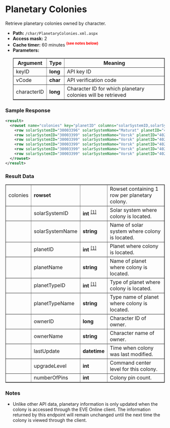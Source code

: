 # Planetary Colonies
Retrieve planetary colonies owned by character.

* __Path:__ ``/char/PlanetaryColonies.xml.aspx``
* __Access mask:__ 2
* __Cache timer:__ 60 minutes <sup style="color: red; font-weight: bold">(see notes below)</sup>
* __Parameters:__
    <table border="1">
        <tbody>
            <tr>
                <th>Argument</th>
                <th>Type</th>
                <th>Meaning</th>
            </tr>
            <tr>
                <td>keyID</td>
                <td><strong>long</strong></td>
                <td>API key ID</td>
            </tr>
            <tr>
                <td>vCode</td>
                <td><strong>char</strong></td>
                <td>API verification code</td>
            </tr>
            <tr>
                <td>characterID</td>
                <td><strong>long</strong></td>
                <td>Character ID for which planetary colonies will be retrieved</td>
            </tr>
        </tbody>
    </table>

### Sample Response

```xml
<result>
  <rowset name="colonies" key="planetID" columns="solarSystemID,solarSystemName,planetID,planetName,planetTypeID,planetTypeName,ownerID,ownerName,lastUpdate,upgradeLevel,numberOfPins">
    <row solarSystemID="30003396" solarSystemName="Maturat" planetID="40215260" planetName="Maturat II" planetTypeID="2015" planetTypeName="Planet (Lava)" ownerID="1801683792" ownerName="reygar burnt" lastUpdate="2015-07-29 02:17:47" upgradeLevel="5" numberOfPins="8" />
    <row solarSystemID="30003399" solarSystemName="Vorsk" planetID="40215544" planetName="Vorsk I" planetTypeID="2063" planetTypeName="Planet (Plasma)" ownerID="1801683792" ownerName="reygar burnt" lastUpdate="2015-07-29 02:16:05" upgradeLevel="4" numberOfPins="7" />
    <row solarSystemID="30003399" solarSystemName="Vorsk" planetID="40215545" planetName="Vorsk II" planetTypeID="2063" planetTypeName="Planet (Plasma)" ownerID="1801683792" ownerName="reygar burnt" lastUpdate="2015-07-29 02:16:18" upgradeLevel="4" numberOfPins="7" />
    <row solarSystemID="30003399" solarSystemName="Vorsk" planetID="40215546" planetName="Vorsk III" planetTypeID="2015" planetTypeName="Planet (Lava)" ownerID="1801683792" ownerName="reygar burnt" lastUpdate="2015-07-29 02:31:16" upgradeLevel="5" numberOfPins="9" />
    <row solarSystemID="30003399" solarSystemName="Vorsk" planetID="40215548" planetName="Vorsk IV" planetTypeID="11" planetTypeName="Planet (Temperate)" ownerID="1801683792" ownerName="reygar burnt" lastUpdate="2015-07-29 02:32:04" upgradeLevel="4" numberOfPins="12" />
    <row solarSystemID="30003399" solarSystemName="Vorsk" planetID="40215551" planetName="Vorsk VI" planetTypeID="13" planetTypeName="Planet (Gas)" ownerID="1801683792" ownerName="reygar burnt" lastUpdate="2015-07-29 02:16:43" upgradeLevel="4" numberOfPins="7" />
  </rowset>
</result>
```  

### Result Data

<table border="1">
    <tbody>
        <tr>
            <td>colonies</td>
            <td><strong>rowset</strong></td>
            <td></td>
            <td>Rowset containing 1 row per planetary colony.</td>
        </tr>
        <tr>
            <td></td>
            <td>solarSystemID</td>
            <td>
            <strong>int</strong>
            <sup>
                <a href="../../sde/sqlite/sqlite_mapSolarSystems.html#solarSystemID" title="mapSolarSystems.solarSystemID">[1]</a>
            </sup>
	    </td>
            <td>Solar system where colony is located.</td>
        </tr>
        <tr>
            <td></td>
            <td>solarSystemName</td>
            <td><strong>string</strong></td>
            <td>Name of solar system where colony is located.</td>
        </tr>
        <tr>
            <td></td>
            <td>planetID</td>
            <td>
                <strong>int</strong>
                <sup> 
                    <a href="../../sde/sqlite/sqlite_mapDenormalize.html#itemID" title="mapDenormalize.itemID">[1]</a>
                </sup>
	        </td>
            <td>Planet where colony is located.</td>
        </tr>
        <tr>
            <td></td>
            <td>planetName</td>
            <td><strong>string</strong></td>
            <td>Name of planet where colony is located.</td>
        </tr>
        <tr>
            <td></td>
            <td>planetTypeID</td>
            <td>
            	<strong>int</strong>
                <sup>
                    <a href="../../sde/yaml/yaml_typeIDs.html" title="Inventory Types file">[1]</a>
                </sup>
	        </td>
            <td>Type of planet where colony is located.</td>
        </tr>
        <tr>
            <td></td>
            <td>planetTypeName</td>
            <td><strong>string</strong></td>
            <td>Type name of planet where colony is located.</td>
        </tr>
        <tr>
            <td></td>
            <td>ownerID</td>
            <td><strong>long</strong></td>
            <td>Character ID of owner.</td>
        </tr>
        <tr>
            <td></td>
            <td>ownerName</td>
            <td><strong>string</strong></td>
            <td>Character name of owner.</td>
        </tr>
        <tr>
            <td></td>
            <td>lastUpdate</td>
            <td><strong>datetime</strong></td>
            <td>Time when colony was last modified.</td>
        </tr>
        <tr>
            <td></td>
            <td>upgradeLevel</td>
            <td><strong>int</strong></td>
            <td>Command center level for this colony.</td>
        </tr>
        <tr>
            <td></td>
            <td>numberOfPins</td>
            <td><strong>int</strong></td>
            <td>Colony pin count.</td>
        </tr>
    </tbody>
</table>

### Notes

* Unlike other API data, planetary information is only updated when the colony is accessed through the EVE Online client.  The information returned by this endpoint will remain unchanged until the next time the colony is viewed through the client.

